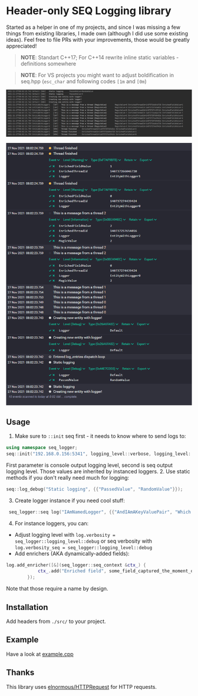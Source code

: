 # Header-only SEQ Logging library

Started as a helper in one of my projects, and since I was missing a few things from existing libraries, I made own (although I did use some existing ideas).
Feel free to file PRs with your improvements, those would be greatly appreciated!

> **NOTE**: Standart C++17; For C++14 rewrite inline static variables - definitions somewhere

> **NOTE**: For VS projects you might want to adjust boldification in seq.hpp (`esc_char` and following codes `[1m` and `[0m`)

![Console Output Example](images/console_output.png)

![Seq Output Example](images/seq_output.png)

## Usage

1. Make sure to `::init` seq first - it needs to know where to send logs to:
```c++
using namespace seq_logger;
seq::init("192.168.0.156:5341", logging_level::verbose, logging_level::verbose, 10000);
```
First parameter is console output logging level, second is seq output logging level. Those values are inherited by instanced loggers.
2. Use static methods if you don't really need much for logging:
```c++
seq::log_debug("Static logging", {{"PassedValue", "RandomValue"}});
```
3. Create logger instance if you need cool stuff:
```c++
 seq_logger::seq log("IAmNamedLogger", {{"AndIAmAKeyValuePair", "Which will be added to all entries from this logger"}});
 ```
4. For instance loggers, you can:
* Adjust logging level with `log.verbosity = seq_logger::logging_level::debug` or seq verbosity with `log.verbosity_seq = seq_logger::logging_level::debug`
* Add enrichers (AKA dynamically-added fields):
```c++
log.add_enricher([&](seq_logger::seq_context &ctx_) {
            ctx_.add("Enriched field", some_field_captured_the_moment_output_is_printed);
        });
```

Note that those require a name by design.

## Installation

Add headers from `./src/` to your project.

## Example

Have a look at [example.cpp](./example.cpp)

## Thanks
This library uses [elnormous/HTTPRequest](https://github.com/elnormous/HTTPRequest) for HTTP requests.


